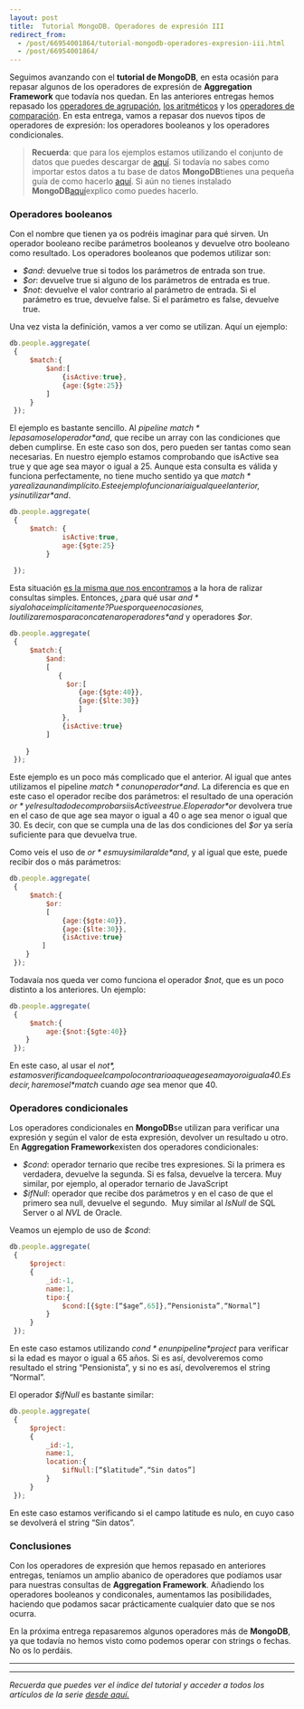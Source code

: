 ```yaml
---
layout: post
title:  Tutorial MongoDB. Operadores de expresión III
redirect_from:
  - /post/66954001864/tutorial-mongodb-operadores-expresion-iii.html
  - /post/66954001864/
---
```



Seguimos avanzando con el **tutorial de MongoDB**, en esta ocasión para
repasar algunos de los operadores de expresión de **Aggregation
Framework** que todavía nos quedan. En las anteriores entregas hemos
repasado los [operadores de
agrupación](http://www.charlascylon.com/post/65600378745/tutorial-mongodb-operadores-expresion-i "enlace a entrada de operadores de agrupación"),
[los
aritméticos](http://www.charlascylon.com/post/65600378745/tutorial-mongodb-operadores-expresion-i "enlace a entrada de operadores aritméticos")
y los [operadores de
comparación](http://www.charlascylon.com/post/66079577017/tutorial-mongodb-operadores-expresion-ii "enlace a entrada sobre operadores de comparación").
En esta entrega, vamos a repasar dos nuevos tipos de operadores de
expresión: los operadores booleanos y los operadores condicionales.

> **Recuerda**: que para los ejemplos estamos utilizando el conjunto de
> datos que puedes descargar de
> [aquí](https://skydrive.live.com/download?resid=1F8D7C58B1FC74AE%211168 "enlace a conjunto de datos de los ejemplos").
> Si todavía no sabes como importar estos datos a tu base de datos
> **MongoDB**tienes una pequeña guía de como hacerlo
> [aquí](http://www.charlascylon.com/post/61794340001/tutorial-mongodb-operaciones-de-consulta "enlace a entrada donde se explica el comando mongoimport").
> Si aún no tienes instalado
> **MongoDB**[aquí](http://www.charlascylon.com/post/61794337102/tutorial-mongodb-instalacion-y-configuracion "enlace a entrada de instalación de MongoDB")explico
> como puedes hacerlo.

### Operadores booleanos

Con el nombre que tienen ya os podréis imaginar para qué sirven. Un
operador booleano recibe parámetros booleanos y devuelve otro booleano
como resultado. Los operadores booleanos que podemos utilizar son:

-   *$and*: devuelve true si todos los parámetros de entrada son true.
-   *$or*: devuelve true si alguno de los parámetros de entrada es true.
-   *$not*: devuelve el valor contrario al parámetro de entrada. Si el parámetro es true, devuelve false. Si el parámetro es false, devuelve true.

Una vez vista la definición, vamos a ver como se utilizan. Aquí un
ejemplo:

```javascript
db.people.aggregate(
 {
     $match:{
         $and:[
             {isActive:true},
             {age:{$gte:25}}
         ]        
     }    
 });
```

El ejemplo es bastante sencillo. Al *pipeline $match* le pasamos el
operador *$and*, que recibe un array con las condiciones que deben
cumplirse. En este caso son dos, pero pueden ser tantas como sean
necesarias. En nuestro ejemplo estamos comprobando que isActive sea true
y que age sea mayor o igual a 25. Aunque esta consulta es válida y
funciona perfectamente, no tiene mucho sentido ya que *$match* ya
realiza un and implícito. Este ejemplo funcionaría igual que el
anterior, y sin utilizar *$and*.

```javascript
db.people.aggregate(
 {
     $match: {
             isActive:true,
             age:{$gte:25}
         }   
     
 });
```

Esta situación [es la misma que nos
encontramos](http://www.charlascylon.com/post/61794343130/tutorial-mongodb-operaciones-de-consulta-avanzadas-i "enlace a consultas avanzadas en MongoDB")
a la hora de ralizar consultas simples. Entonces, ¿para qué usar
*$and* si ya lo hace implícitamente? Pues porque en ocasiones, lo
utilizaremos para concatenar operadores *$and* y operadores *$or*.

```javascript
db.people.aggregate(
 {
     $match:{
         $and:
         [
            {
              $or:[
                 {age:{$gte:40}},
                 {age:{$lte:30}}
                 ]
             },
             {isActive:true}            
         ]
                 
    }    
 });
```

Este ejemplo es un poco más complicado que el anterior. Al igual que
antes utilizamos el pipeline *$match* con un operador *$and*. La
diferencia es que en este caso el operador recibe dos parámetros: el
resultado de una operación *$or* y el resultado de comprobar si isActive
es true. El operador *$or* devolvera true en el caso de que age sea
mayor o igual a 40 o age sea menor o igual que 30. Es decir, con que se
cumpla una de las dos condiciones del *$or* ya sería suficiente para
que devuelva true. 

Como veis el uso de *$or* es muy similar al de *$and*, y al igual que
este, puede recibir dos o más parámetros:

```javascript
db.people.aggregate(
 {
     $match:{        
         $or:
         [
             {age:{$gte:40}},
             {age:{$lte:30}},
             {isActive:true}            
        ]                
    }    
 });
```

Todavaía nos queda ver como funciona el operador *$not*, que es un poco
distinto a los anteriores. Un ejemplo:

```javascript
db.people.aggregate(
 {
     $match:{        
         age:{$not:{$gte:40}}                   
    }    
 });
```

En este caso, al usar el *$not*,  estamos verificando que el campo lo
contrario a que age sea mayor o igual a 40. Es decir, haremos el
*$match* cuando *age* sea menor que 40.

### Operadores condicionales

Los operadores condicionales en **MongoDB**se utilizan para verificar
una expresión y según el valor de esta expresión, devolver un resultado
u otro. En **Aggregation Framework**existen dos operadores
condicionales:

-   *$cond*: operador ternario que recibe tres expresiones. Si la primera es verdadera, devuelve la segunda. Si es falsa, devuelve la tercera. Muy similar, por ejemplo, al operador ternario de
    JavaScript
-   *$ifNull*: operador que recibe dos parámetros y en el caso de que el primero sea null, devuelve el segundo.  Muy similar al *IsNull* de  SQL Server o al *NVL* de Oracle.

Veamos un ejemplo de uso de *$cond*:

```javascript
db.people.aggregate(
 {
     $project:
     {           
         _id:-1,
         name:1,
         tipo:{
             $cond:[{$gte:[“$age”,65]},“Pensionista”,“Normal”]
         }
     }    
 });
```

En este caso estamos utilizando *$cond* en un pipeline *$project* para
verificar si la edad es mayor o igual a 65 años. Si es así, devolveremos
como resultado el string “Pensionista”, y si no es así, devolveremos el
string “Normal”.

El operador *$ifNull* es bastante similar:

```javascript
db.people.aggregate(
 {
     $project:
     {           
         _id:-1,
         name:1,
         location:{
             $ifNull:[“$latitude”,“Sin datos”]
         }
     }    
 });
```

En este caso estamos verificando si el campo latitude es nulo, en cuyo
caso se devolverá el string “Sin datos”.

### Conclusiones

Con los operadores de expresión que hemos repasado en anteriores
entregas, teníamos un amplio abanico de operadores que podíamos usar
para nuestras consultas de **Aggregation Framework**. Añadiendo los
operadores booleanos y condiconales, aumentamos las posibilidades,
haciendo que podamos sacar prácticamente cualquier dato que se nos
ocurra.

En la próxima entrega repasaremos algunos operadores más de **MongoDB**,
ya que todavía no hemos visto como podemos operar con strings o fechas.
No os lo perdáis.

* * * * *

* * * * *

*Recuerda que puedes ver el índice del tutorial y acceder a todos los
artículos de la serie [desde aquí.](http://charlascylon.com/tutorialmongo)*

